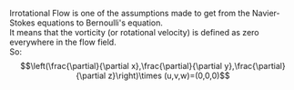Irrotational Flow is one of the assumptions made to get from the Navier-Stokes equations to Bernoulli's equation.
\
It means that the vorticity (or rotational velocity) is defined as zero everywhere in the flow field.
\
So:
\
$$\left(\frac{\partial}{\partial x},\frac{\partial}{\partial y},\frac{\partial}{\partial z}\right)\times (u,v,w)=(0,0,0)$$

